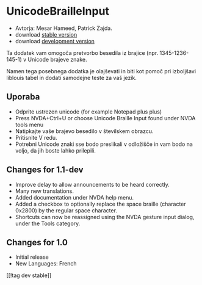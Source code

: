# UnicodeBrailleInput #

* Avtorja: Mesar Hameed, Patrick Zajda.
* download [stable version][1]
* download [development version][2]

Ta dodatek vam omogoča pretvorbo besedila iz brajice (npr. 1345-1236-145-1)
v Unicode brajeve znake.

Namen tega posebnega dodatka je olajševati in biti kot pomoč pri izboljšavi
liblouis tabel in dodati samodejne teste za vaš jezik.

## Uporaba ##

* Odprite ustrezen unicode (for example Notepad plus plus)
* Press NVDA+Ctrl+U or choose Unicode Braille Input found under NVDA tools
  menu
* Natipkajte vaše brajevo besedilo v številskem obrazcu.
* Pritisnite V redu.
* Potrebni Unicode znaki sse bodo preslikali v odložišče in vam bodo na
  voljo, da jih boste lahko prilepili.

## Changes for 1.1-dev ##

* Improve delay to allow announcements to be heard correctly.
* Many new translations.
* Added documentation under NVDA help menu.
* Added a checkbox to optionally replace the space braille (character
  0x2800) by the regular space character.
* Shortcuts can now be reassigned using the NVDA gesture input dialog, under
  the Tools category.

## Changes for 1.0 ##

* Initial release
* New Languages: French

[[!tag dev stable]]

[1]: http://addons.nvda-project.org/files/get.php?file=ubi

[2]: http://addons.nvda-project.org/files/get.php?file=ubi-dev
